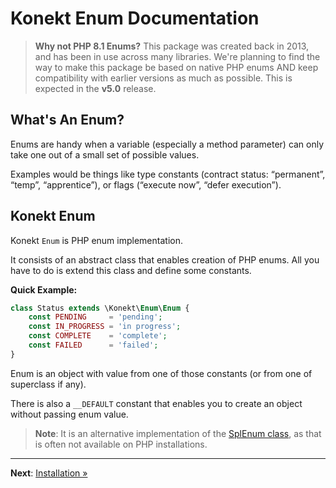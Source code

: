 # Konekt Enum Documentation

> **Why not PHP 8.1 Enums?** This package was created back in 2013, and has been in use across many libraries.
> We're planning to find the way to make this package be based on native PHP enums AND keep compatibility
> with earlier versions as much as possible. This is expected in the **v5.0** release.

## What's An Enum?

Enums are handy when a variable (especially a method parameter) can only take one out of a small set of possible values.

Examples would be things like type constants (contract status: “permanent”, “temp”, “apprentice”), or flags (“execute now”, “defer execution”).

## Konekt Enum

Konekt `Enum` is PHP enum implementation.

It consists of an abstract class that enables creation of PHP enums. All you have to do is extend this class and define some constants.

**Quick Example:**

```php
class Status extends \Konekt\Enum\Enum {
    const PENDING     = 'pending';
    const IN_PROGRESS = 'in progress';
    const COMPLETE    = 'complete';
    const FAILED      = 'failed';
}
```

Enum is an object with value from one of those constants (or from one of superclass if any).

There is also a `__DEFAULT` constant that enables you to create an object without passing enum value.

> **Note**: It is an alternative implementation of the [SplEnum class](http://php.net/manual/en/class.splenum.php), as that is often not available on PHP installations.

---

**Next**: [Installation &raquo;](installation.md)


